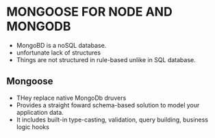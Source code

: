 # MONGOOSE FOR NODE AND MONGODB

- MongoBD is a noSQL database.
- unfortunate lack of structures
- Things are not structured in rule-based unlike in SQL database.

## Mongoose

- THey replace native MongoDb druvers
- Provides a straight foward schema-based solution to model your application data.
- It includes built-in type-casting, validation, query building, business logic hooks